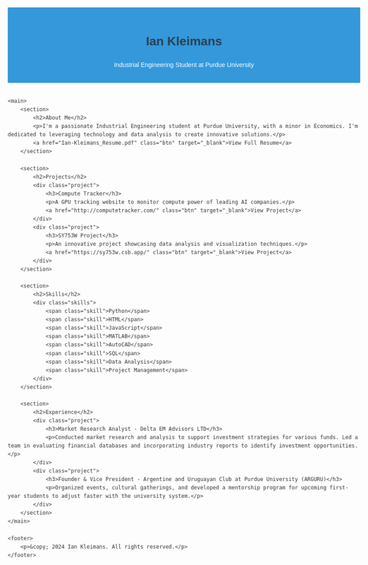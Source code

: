 <!DOCTYPE html>
<html lang="en">
<head>
    <meta charset="UTF-8">
    <meta name="viewport" content="width=device-width, initial-scale=1.0">
    <title>Ian Kleimans - Industrial Engineering Student</title>
    <style>
        body {
            font-family: Arial, sans-serif;
            line-height: 1.6;
            color: #333;
            max-width: 800px;
            margin: 0 auto;
            padding: 20px;
        }
        header {
            background-color: #3498db;
            color: white;
            text-align: center;
            padding: 1rem;
            margin-bottom: 2rem;
        }
        h1, h2 {
            color: #2c3e50;
        }
        .project {
            background-color: #f4f4f4;
            border: 1px solid #ddd;
            padding: 1rem;
            margin-bottom: 1rem;
        }
        .btn {
            display: inline-block;
            background-color: #3498db;
            color: white;
            padding: 0.5rem 1rem;
            text-decoration: none;
            border-radius: 3px;
        }
        .skills {
            display: flex;
            flex-wrap: wrap;
            gap: 10px;
        }
        .skill {
            background-color: #2c3e50;
            color: white;
            padding: 0.5rem;
            border-radius: 3px;
        }
        footer {
            text-align: center;
            margin-top: 2rem;
            padding-top: 1rem;
            border-top: 1px solid #ddd;
        }
    </style>
</head>
<body>
    <header>
        <h1>Ian Kleimans</h1>
        <p>Industrial Engineering Student at Purdue University</p>
    </header>

    <main>
        <section>
            <h2>About Me</h2>
            <p>I'm a passionate Industrial Engineering student at Purdue University, with a minor in Economics. I'm dedicated to leveraging technology and data analysis to create innovative solutions.</p>
            <a href="Ian-Kleimans_Resume.pdf" class="btn" target="_blank">View Full Resume</a>
        </section>

        <section>
            <h2>Projects</h2>
            <div class="project">
                <h3>Compute Tracker</h3>
                <p>A GPU tracking website to monitor compute power of leading AI companies.</p>
                <a href="http://computetracker.com/" class="btn" target="_blank">View Project</a>
            </div>
            <div class="project">
                <h3>SY753W Project</h3>
                <p>An innovative project showcasing data analysis and visualization techniques.</p>
                <a href="https://sy753w.csb.app/" class="btn" target="_blank">View Project</a>
            </div>
        </section>

        <section>
            <h2>Skills</h2>
            <div class="skills">
                <span class="skill">Python</span>
                <span class="skill">HTML</span>
                <span class="skill">JavaScript</span>
                <span class="skill">MATLAB</span>
                <span class="skill">AutoCAD</span>
                <span class="skill">SQL</span>
                <span class="skill">Data Analysis</span>
                <span class="skill">Project Management</span>
            </div>
        </section>

        <section>
            <h2>Experience</h2>
            <div class="project">
                <h3>Market Research Analyst - Delta EM Advisors LTD</h3>
                <p>Conducted market research and analysis to support investment strategies for various funds. Led a team in evaluating financial databases and incorporating industry reports to identify investment opportunities.</p>
            </div>
            <div class="project">
                <h3>Founder & Vice President - Argentine and Uruguayan Club at Purdue University (ARGURU)</h3>
                <p>Organized events, cultural gatherings, and developed a mentorship program for upcoming first-year students to adjust faster with the university system.</p>
            </div>
        </section>
    </main>

    <footer>
        <p>&copy; 2024 Ian Kleimans. All rights reserved.</p>
    </footer>
</body>
</html>
